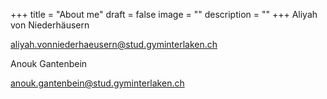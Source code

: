 +++
title = "About me"
draft = false
image = ""
description = ""
+++
Aliyah von Niederhäusern

aliyah.vonniederhaeusern@stud.gyminterlaken.ch

Anouk Gantenbein

anouk.gantenbein@stud.gyminterlaken.ch